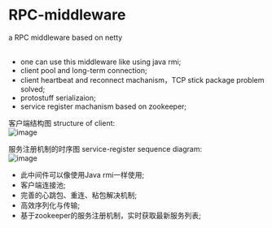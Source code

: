 # RPC-middleware
a  RPC middleware based on netty<br>
<br>
- one can use this middleware like using java rmi;
- client pool and long-term connection; 
- client heartbeat and reconnect machanism，TCP stick package problem solved;
- protostuff serializaion;
- service register machanism based on zookeeper;


客户端结构图 structure of client:<br>
![image](https://github.com/burhanxz/Microservices-Framework/blob/master/doc/client%E7%BB%93%E6%9E%84.png)<br>

服务注册机制的时序图 service-register sequence diagram:<br>
![image](https://github.com/burhanxz/Microservices-Framework/blob/master/doc/%E6%9C%8D%E5%8A%A1%E6%B3%A8%E5%86%8C%E7%9A%84%E6%97%B6%E5%BA%8F%E5%9B%BE.png)<br>
- 此中间件可以像使用Java rmi一样使用;
- 客户端连接池; 
- 完善的心跳包、重连、粘包解决机制;
- 高效序列化与传输;
- 基于zookeeper的服务注册机制，实时获取最新服务列表;


